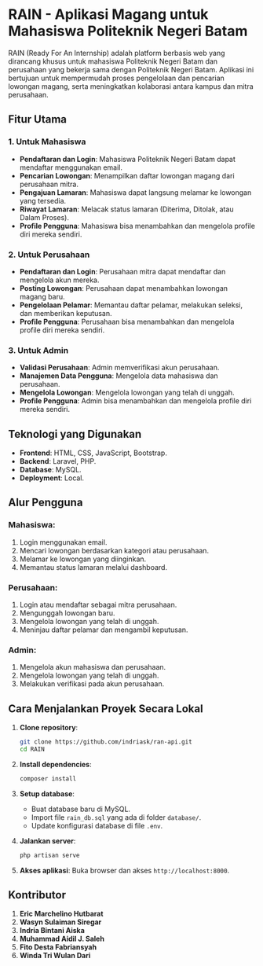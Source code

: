 # RAIN - Aplikasi Magang untuk Mahasiswa Politeknik Negeri Batam

RAIN (Ready For An Internship) adalah platform berbasis web yang dirancang khusus untuk mahasiswa Politeknik Negeri Batam dan perusahaan yang bekerja sama dengan Politeknik Negeri Batam. Aplikasi ini bertujuan untuk mempermudah proses pengelolaan dan pencarian lowongan magang, serta meningkatkan kolaborasi antara kampus dan mitra perusahaan.

## Fitur Utama

### 1. Untuk Mahasiswa
- **Pendaftaran dan Login**: Mahasiswa Politeknik Negeri Batam dapat mendaftar menggunakan email.
- **Pencarian Lowongan**: Menampilkan daftar lowongan magang dari perusahaan mitra.
- **Pengajuan Lamaran**: Mahasiswa dapat langsung melamar ke lowongan yang tersedia.
- **Riwayat Lamaran**: Melacak status lamaran (Diterima, Ditolak, atau Dalam Proses).
- **Profile Pengguna**: Mahasiswa bisa menambahkan dan mengelola profile diri mereka sendiri.

### 2. Untuk Perusahaan
- **Pendaftaran dan Login**: Perusahaan mitra dapat mendaftar dan mengelola akun mereka.
- **Posting Lowongan**: Perusahaan dapat menambahkan lowongan magang baru.
- **Pengelolaan Pelamar**: Memantau daftar pelamar, melakukan seleksi, dan memberikan keputusan.
- **Profile Pengguna**: Perusahaan bisa menambahkan dan mengelola profile diri mereka sendiri.

### 3. Untuk Admin
- **Validasi Perusahaan**: Admin memverifikasi akun perusahaan.
- **Manajemen Data Pengguna**: Mengelola data mahasiswa dan perusahaan.
- **Mengelola Lowongan**: Mengelola lowongan yang telah di unggah.
- **Profile Pengguna**: Admin bisa menambahkan dan mengelola profile diri mereka sendiri.

## Teknologi yang Digunakan
- **Frontend**: HTML, CSS, JavaScript, Bootstrap.
- **Backend**: Laravel, PHP.
- **Database**: MySQL.
- **Deployment**: Local.

## Alur Pengguna

### Mahasiswa:
1. Login menggunakan email.
2. Mencari lowongan berdasarkan kategori atau perusahaan.
3. Melamar ke lowongan yang diinginkan.
4. Memantau status lamaran melalui dashboard.

### Perusahaan:
1. Login atau mendaftar sebagai mitra perusahaan.
2. Mengunggah lowongan baru.
3. Mengelola lowongan yang telah di unggah.
4. Meninjau daftar pelamar dan mengambil keputusan.

### Admin:
1. Mengelola akun mahasiswa dan perusahaan.
2. Mengelola lowongan yang telah di unggah.
2. Melakukan verifikasi pada akun perusahaan.

## Cara Menjalankan Proyek Secara Lokal

1. **Clone repository**:
   ```bash
   git clone https://github.com/indriask/ran-api.git
   cd RAIN
   ```

2. **Install dependencies**:
   ```bash
   composer install
   ```

3. **Setup database**:
   - Buat database baru di MySQL.
   - Import file `rain_db.sql` yang ada di folder `database/`.
   - Update konfigurasi database di file `.env`.

4. **Jalankan server**:
   ```bash
   php artisan serve
   ```

5. **Akses aplikasi**:
   Buka browser dan akses `http://localhost:8000`.

## Kontributor
1. **Eric Marchelino Hutbarat**
2. **Wasyn Sulaiman Siregar**
3. **Indria Bintani Aiska**
4. **Muhammad Aidil J. Saleh**
5. **Fito Desta Fabriansyah**
6. **Winda Tri Wulan Dari**